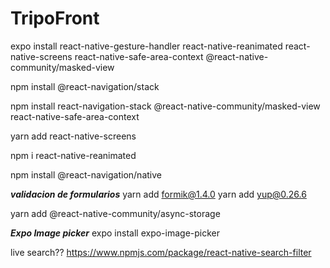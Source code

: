 # TripoFront

expo install react-native-gesture-handler react-native-reanimated react-native-screens react-native-safe-area-context @react-native-community/masked-view

npm install @react-navigation/stack


npm install react-navigation-stack @react-native-community/masked-view react-native-safe-area-context

yarn add react-native-screens

npm i react-native-reanimated

npm install @react-navigation/native



***validacion de formularios***
yarn add formik@1.4.0
yarn add yup@0.26.6


yarn add @react-native-community/async-storage


***Expo Image picker***
expo install expo-image-picker



live search?? https://www.npmjs.com/package/react-native-search-filter
